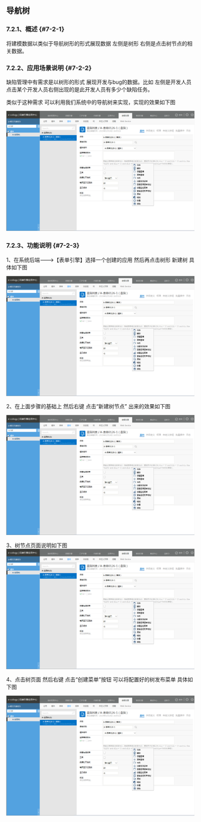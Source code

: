 ## 导航树

### ****7.2.1、概述**** {#7-2-1}

将建模数据以类似于导航树形的形式展现数据 左侧是树形 右侧是点击树节点的相关数据。

### ****7.2.2、应用场景说明**** {#7-2-2}

缺陷管理中有需求是以树形的形式 展现开发与bug的数据。比如 左侧是开发人员 点击某个开发人员右侧出现的是此开发人员有多少个缺陷任务。

类似于这种需求 可以利用我们系统中的导航树来实现，实现的效果如下图

![E:\重要文件备份\ecology正式系统知识树图片(余海群提供)\20042\images\6239](../assets/ezhong_yao_wen_jian_bei_4efd5c_ecology_zheng_shi_xi_tong_zhi_shi_shu_tu_724728_yu_hai_qun_ti_4f9b295c_2.png)

### ****7.2.3、功能说明**** {#7-2-3}

1、在系统后端---&gt;【表单引擎】选择一个创建的应用 然后再点击树形 新建树 具体如下图

![E:\重要文件备份\ecology正式系统知识树图片(余海群提供)\20042\images\6244](../assets/ezhong_yao_wen_jian_bei_4efd5c_ecology_zheng_shi_xi_tong_zhi_shi_shu_tu_724728_yu_hai_qun_ti_4f9b295c_2.png)

2、在上面步骤的基础上 然后右键 点击“新建树节点” 出来的效果如下图

![E:\重要文件备份\ecology正式系统知识树图片(余海群提供)\20042\images\6247](../assets/ezhong_yao_wen_jian_bei_4efd5c_ecology_zheng_shi_xi_tong_zhi_shi_shu_tu_724728_yu_hai_qun_ti_4f9b295c_2.png)

3、树节点页面说明如下图![E:\重要文件备份\ecology正式系统知识树图片(余海群提供)\20042\images\6250](../assets/ezhong_yao_wen_jian_bei_4efd5c_ecology_zheng_shi_xi_tong_zhi_shi_shu_tu_724728_yu_hai_qun_ti_4f9b295c_2.png)

4、点击树页面 然后右键 点击“创建菜单”按钮 可以将配置好的树发布菜单 具体如下图

![E:\重要文件备份\ecology正式系统知识树图片(余海群提供)\20042\images\6258](../assets/ezhong_yao_wen_jian_bei_4efd5c_ecology_zheng_shi_xi_tong_zhi_shi_shu_tu_724728_yu_hai_qun_ti_4f9b295c_2.png)